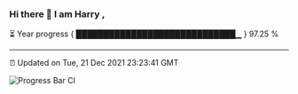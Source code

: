### Hi there 👋 I am Harry , 

⏳ Year progress { █████████████████████████████▁ } 97.25 %

---

⏰ Updated on Tue, 21 Dec 2021 23:23:41 GMT

![Progress Bar CI](https://github.com/duykhang68/duykhang68/workflows/Progress%20Bar%20CI/badge.svg)
